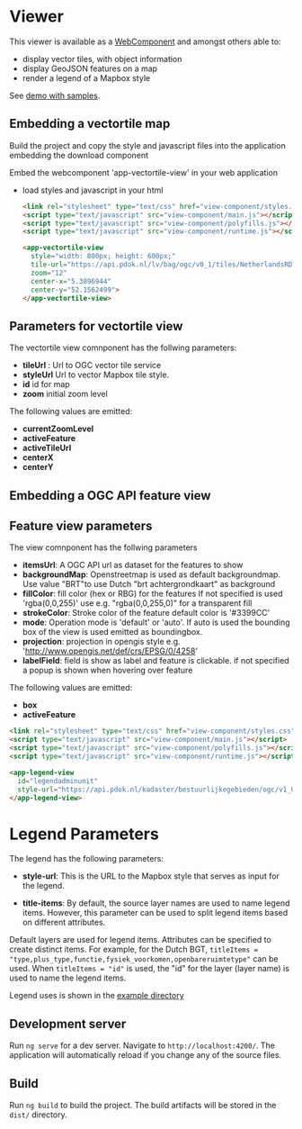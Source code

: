 # Viewer

This viewer is available as a [WebComponent](https://developer.mozilla.org/en-US/docs/Web/API/Web_components) and amongst others able to:

- display vector tiles, with object information
- display GeoJSON features on a map
- render a legend of a Mapbox style

See [demo with samples](https://pdok.github.io/gokoala/).

## Embedding a vectortile map

Build the project and copy the style and javascript files into the application embedding the download component

Embed the webcomponent 'app-vectortile-view' in your web application

- load styles and javascript in your html

  ```html
  <link rel="stylesheet" type="text/css" href="view-component/styles.css" />
  <script type="text/javascript" src="view-component/main.js"></script>
  <script type="text/javascript" src="view-component/polyfills.js"></script>
  <script type="text/javascript" src="view-component/runtime.js"></script>

  <app-vectortile-view
    style="width: 800px; height: 600px;"
    tile-url="https://api.pdok.nl/lv/bag/ogc/v0_1/tiles/NetherlandsRDNewQuad"
    zoom="12"
    center-x="5.3896944"
    center-y="52.1562499">
  </app-vectortile-view>
  ```

## Parameters for vectortile view

The vectortile view comnponent has the follwing parameters:

- **tileUrl** : Url to OGC vector tile service
- **styleUrl** Url to vector Mapbox tile style.
- **id** id for map
- **zoom** initial zoom level

The following values are emitted:

- **currentZoomLevel**
- **activeFeature**
- **activeTileUrl**
- **centerX**
- **centerY**

## Embedding a OGC API feature view

 <app-feature-view
      id="featuresample"
      mode="auto"
      fill-color="rgba(0,0,255,0)"
      items-url="https://api.pdok.nl/lv/bgt/ogc/v1/collections/pand/items/1">
      </app-feature-view>

## Feature view parameters

The view comnponent has the follwing parameters

- **itemsUrl**: A OGC API url as dataset for the features to show
- **backgroundMap**: Openstreetmap is used as default backgroundmap. Use value "BRT"to use Dutch "brt achtergrondkaart" as background
- **fillColor**: fill color (hex or RBG) for the features If not specified  is used 'rgba(0,0,255)' use e.g. "rgba(0,0,255,0)" for a transparent fill
- **strokeColor**: Stroke color of the feature default color is  '#3399CC'
- **mode**: Operation mode is  'default' or  'auto'. If auto is used the bounding box of the view is used emitted as boundingbox.
- **projection**: projection in opengis style e.g. '<http://www.opengis.net/def/crs/EPSG/0/4258>'
- **labelField**: field is show as label and feature is clickable. if not specified a popup is shown when hovering over feature

The following values are emitted:

- **box**
- **activeFeature**

```html
<link rel="stylesheet" type="text/css" href="view-component/styles.css" />
<script type="text/javascript" src="view-component/main.js"></script>
<script type="text/javascript" src="view-component/polyfills.js"></script>
<script type="text/javascript" src="view-component/runtime.js"></script>

<app-legend-view
  id="legendadminunit"
  style-url="https://api.pdok.nl/kadaster/bestuurlijkegebieden/ogc/v1_0-preprod/styles/bestuurlijkegebieden_standaardvisualisatie?f=json">
</app-legend-view>
```

# Legend Parameters

The legend has the following parameters:

- **style-url**: This is the URL to the Mapbox style that serves as input for the legend.

- **title-items**: By default, the source layer names are used to name legend items. However, this parameter can be used to split legend items based on different attributes.

Default layers are used for legend items. Attributes can be specified to create distinct items. For example, for the Dutch BGT, `titleItems = "type,plus_type,functie,fysiek_voorkomen,openbareruimtetype"` can be used. When `titleItems = "id"` is used, the "id" for the layer (layer name) is used to name the legend items.

Legend uses is shown in the [example directory](../examples/)

## Development server

Run `ng serve` for a dev server. Navigate to `http://localhost:4200/`. The application will automatically reload if you change any of the source files.

## Build

Run `ng build` to build the project. The build artifacts will be stored in the `dist/` directory.
